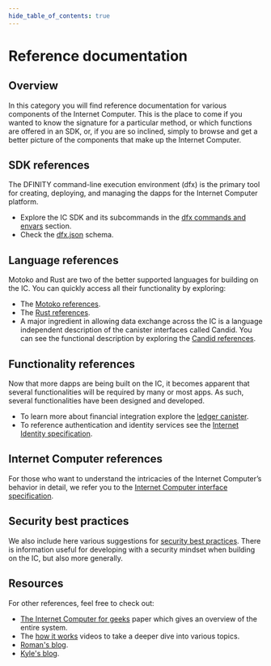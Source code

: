 ```yaml
--- 
hide_table_of_contents: true
---
```


# Reference documentation

## Overview

In this category you will find reference documentation for various components of the Internet Computer. This is the place to come if you wanted to know the signature for a particular method, or which functions are offered in an SDK, or, if you are so inclined, simply to browse and get a better picture of the components that make up the Internet Computer.

## SDK references
The DFINITY command-line execution environment (dfx) is the primary tool for creating, deploying, and managing the dapps for the Internet Computer platform.

- Explore the IC SDK and its subcommands in the [dfx commands and envars](cli-reference/index.md) section.
- Check the [dfx.json](dfx-json-reference.md) schema. 
  
## Language references
Motoko and Rust are two of the better supported languages for building on the IC. You can quickly access all their functionality by exploring:
- The [Motoko references](../motoko/main/base//index.md).
- The [Rust references](https://docs.rs/ic-cdk/latest/ic_cdk/). 
- A major ingredient in allowing data exchange across the IC is a language independent description of the canister interfaces called Candid. You can see the functional description by exploring the [Candid references](candid-ref.md).

## Functionality references
Now that more dapps are being built on the IC, it becomes apparent that several functionalities will be required by many or most apps. As such, several functionalities have been designed and developed. 
- To learn more about financial integration explore the [ledger canister](ledger.md). 
- To reference authentication and identity services see the [Internet Identity specification](ii-spec.md). 

## Internet Computer references
For those who want to understand the intricacies of the Internet Computer’s behavior in detail, we refer you to the [Internet Computer interface specification](ic-interface-spec.md).

## Security best practices
We also include here various suggestions for [security best practices](../developer-docs/security/index.md). There is information useful for developing with a security mindset when building on the IC, but also more generally.

## Resources
For other references, feel free to check out:
- [The Internet Computer for geeks](https://eprint.iacr.org/2022/087.pdf) paper which gives an overview of the entire system.
- The [how it works](https://internetcomputer.org/how-it-works/) videos to take a deeper dive into various topics.
- [Roman's blog](https://mmapped.blog/posts.html).
- [Kyle's blog](https://kyle-peacock.com/blog/). 
